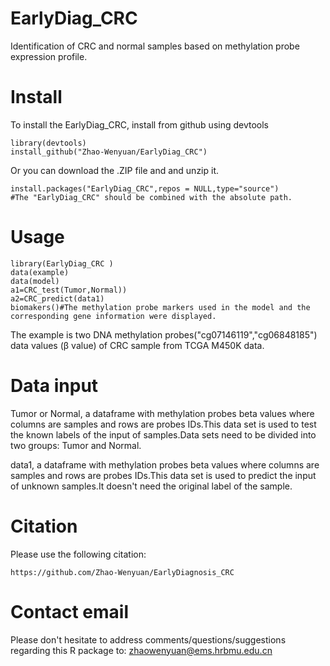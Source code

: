 # EarlyDiag_CRC
Identification of CRC and normal samples based on methylation probe expression profile.
# Install
To install the EarlyDiag_CRC, install from github using devtools
```
library(devtools)
install_github("Zhao-Wenyuan/EarlyDiag_CRC")
```
Or you can download the .ZIP file and and unzip it.
```
install.packages("EarlyDiag_CRC",repos = NULL,type="source")
#The "EarlyDiag_CRC" should be combined with the absolute path.
```
# Usage
```
library(EarlyDiag_CRC )
data(example)
data(model)
a1=CRC_test(Tumor,Normal))
a2=CRC_predict(data1)
biomakers()#The methylation probe markers used in the model and the corresponding gene information were displayed. 
```
The example is two DNA methylation probes("cg07146119","cg06848185") data values (β value) of CRC sample from TCGA M450K data.
# Data input
Tumor or Normal, a dataframe with methylation probes beta values where columns are samples and rows are probes IDs.This data set is used to test the known labels of the input of samples.Data sets need to be divided into two groups: Tumor and Normal.

data1, a dataframe with methylation probes beta values  where columns are samples and rows are probes IDs.This data set is used to predict the input of unknown samples.It doesn't need the original label of the sample.

# Citation
Please use the following citation:
```
https://github.com/Zhao-Wenyuan/EarlyDiagnosis_CRC
```

# Contact email
Please don't hesitate to address comments/questions/suggestions regarding this R package to:
zhaowenyuan@ems.hrbmu.edu.cn

